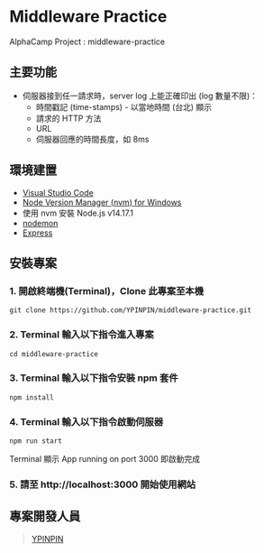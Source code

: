 # Middleware Practice

AlphaCamp Project : middleware-practice

## 主要功能

- 伺服器接到任一請求時，server log 上能正確印出 (log 數量不限)：
  - 時間戳記 (time-stamps) - 以當地時間 (台北) 顯示
  - 請求的 HTTP 方法
  - URL
  - 伺服器回應的時間長度，如 8ms

## 環境建置

- [Visual Studio Code](https://code.visualstudio.com/)
- [Node Version Manager (nvm) for Windows](https://github.com/coreybutler/nvm-windows/releases)
- 使用 nvm 安裝 Node.js v14.17.1
- [nodemon](https://www.npmjs.com/package/nodemon)
- [Express](https://www.npmjs.com/package/express)

## 安裝專案

### 1. 開啟終端機(Terminal)，Clone 此專案至本機

```
git clone https://github.com/YPINPIN/middleware-practice.git
```

### 2. Terminal 輸入以下指令進入專案

```
cd middleware-practice
```

### 3. Terminal 輸入以下指令安裝 npm 套件

```
npm install
```

### 4. Terminal 輸入以下指令啟動伺服器

```
npm run start
```

Terminal 顯示 App running on port 3000 即啟動完成

### 5. 請至 http://localhost:3000 開始使用網站

## 專案開發人員

> [YPINPIN](https://github.com/YPINPIN)
